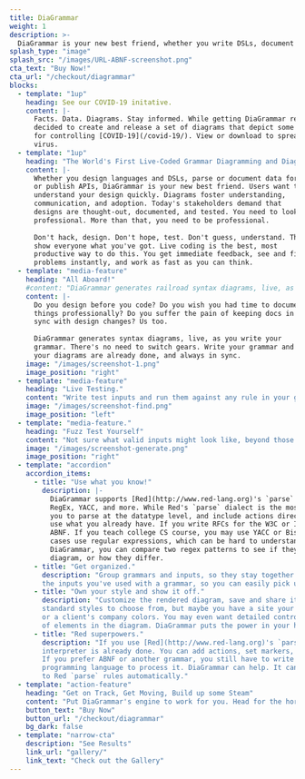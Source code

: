 ```yaml
---
title: DiaGrammar
weight: 1
description: >-
  DiaGrammar is your new best friend, whether you write DSLs, document data formats, or publish APIs. Users want to understand your design quickly. Diagrams foster understanding, communication, and adoption. Today's stakeholders demand that designs are thought-out, documented, and tested. You need to look professional. More than that, you need to be professional. Don't hack, design. Don't hope, test. Don't guess, understand. Then show everyone what you've got.
splash_type: "image"
splash_src: "/images/URL-ABNF-screenshot.png"
cta_text: "Buy Now!"
cta_url: "/checkout/diagrammar"
blocks:
  - template: "1up"
    heading: See our COVID-19 initative.
    content: |-
      Facts. Data. Diagrams. Stay informed. While getting DiaGrammar ready for prime time we
      decided to create and release a set of diagrams that depict some basic processes
      for controlling [COVID-19](/covid-19/). View or download to spread the facts, not the
      virus.
  - template: "1up"
    heading: "The World's First Live-Coded Grammar Diagramming and Diagnostic Tool."
    content: |-
      Whether you design languages and DSLs, parse or document data formats,
      or publish APIs, DiaGrammar is your new best friend. Users want to 
      understand your design quickly. Diagrams foster understanding, 
      communication, and adoption. Today's stakeholders demand that 
      designs are thought-out, documented, and tested. You need to look 
      professional. More than that, you need to be professional.
      
      Don't hack, design. Don't hope, test. Don't guess, understand. Then
      show everyone what you've got. Live coding is the best, most
      productive way to do this. You get immediate feedback, see and fix
      problems instantly, and work as fast as you can think.
  - template: "media-feature"
    heading: "All Aboard!"
    #content: "DiaGrammar generates railroad syntax diagrams, live, as you write your grammar. It understands Red's Parse dialect, ABNF, McKeeman Form, and more metagrammars are coming."
    content: |- 
      Do you design before you code? Do you wish you had time to document
      things professionally? Do you suffer the pain of keeping docs in
      sync with design changes? Us too.
      
      DiaGrammar generates syntax diagrams, live, as you write your
      grammar. There's no need to switch gears. Write your grammar and 
      your diagrams are already done, and always in sync.
    image: "/images/screenshot-1.png"
    image_position: "right"
  - template: "media-feature"
    heading: "Live Testing."
    content: "Write test inputs and run them against any rule in your grammar. Or put them in files and test against entire directories. Not only can you see if an input matches your entire grammar, you can select specific rules and find where they match parts of your input."
    image: "/images/screenshot-find.png"
    image_position: "left"
  - template: "media-feature."
    heading: "Fuzz Test Yourself"
    content: "Not sure what valid inputs might look like, beyond those you come up with and design for? Use the Generate feature to create randomly synthesized inputs that a rule, or your entire grammar, will recognize. If DiaGrammar generates it, it will also parse it. Generated inputs may show you things you didn't know your grammar could handle."
    image: "/images/screenshot-generate.png"
    image_position: "right"
  - template: "accordion"
    accordion_items:
      - title: "Use what you know!"
        description: |-
          DiaGrammar supports [Red](http://www.red-lang.org)'s `parse` dialect, ABNF, McKeeman,
          RegEx, YACC, and more. While Red's `parse` dialect is the most powerful, allowing 
          you to parse at the datatype level, and include actions directly, DiaGrammar lets you
          use what you already have. If you write RFCs for the W3C or IETF, you're going to use
          ABNF. If you teach college CS course, you may use YACC or Bison. Developers in many
          cases use regular expressions, which can be hard to understand once written. With
          DiaGrammar, you can compare two regex patterns to see if they generate the same 
          diagram, or how they differ.
      - title: "Get organized."
        description: "Group grammars and inputs, so they stay together. DiaGrammar remembers
        the inputs you've used with a grammar, so you can easily pick up where you left off."
      - title: "Own your style and show it off."
        description: "Customize the rendered diagram, save and share it. There are a number of
        standard styles to choose from, but maybe you have a site your diagrams need to match,
        or a client's company colors. You may even want detailed control over the size and shape
        of elements in the diagram. DiaGrammar puts the power in your hands."
      - title: "Red superpowers."
        description: "If you use [Red](http://www.red-lang.org)'s `parse` dialect, your grammar 
        interpreter is already done. You can add actions, set markers, extract content, and more.
        If you prefer ABNF or another grammar, you still have to write the code in another 
        programming language to process it. DiaGrammar can help. It can convert some metagrammars 
        to Red `parse` rules automatically."
  - template: "action-feature"
    heading: "Get on Track, Get Moving, Build up some Steam"
    content: "Put DiaGrammar's engine to work for you. Head for the horizon. Don't miss the train."
    button_text: "Buy Now"
    button_url: "/checkout/diagrammar"
    bg_dark: false
  - template: "narrow-cta"
    description: "See Results"
    link_url: "gallery/"
    link_text: "Check out the Gallery"
---
```

